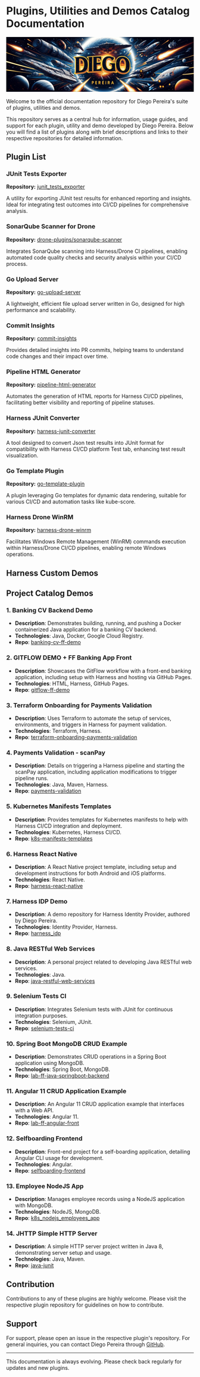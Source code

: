 # Plugins, Utilities and Demos Catalog Documentation

![Diego Pereira](diego-repo-banner.png "Diego Pereira")

Welcome to the official documentation repository for Diego Pereira's suite of plugins, utilities and demos. 

This repository serves as a central hub for information, usage guides, and support for each plugin, utility and demo developed by Diego Pereira. Below you will find a list of plugins along with brief descriptions and links to their respective repositories for detailed information.

## Plugin List

### JUnit Tests Exporter

**Repository:** [junit_tests_exporter](https://github.com/diegopereiraeng/junit_tests_exporter)

A utility for exporting JUnit test results for enhanced reporting and insights. Ideal for integrating test outcomes into CI/CD pipelines for comprehensive analysis.

### SonarQube Scanner for Drone

**Repository:** [drone-plugins/sonarqube-scanner](https://github.com/drone-plugins/sonarqube-scanner)

Integrates SonarQube scanning into Harness/Drone CI pipelines, enabling automated code quality checks and security analysis within your CI/CD process.

### Go Upload Server

**Repository:** [go-upload-server](https://github.com/diegopereiraeng/go-upload-server)

A lightweight, efficient file upload server written in Go, designed for high performance and scalability.

### Commit Insights

**Repository:** [commit-insights](https://github.com/diegopereiraeng/commit-insights)

Provides detailed insights into PR commits, helping teams to understand code changes and their impact over time.

### Pipeline HTML Generator

**Repository:** [pipeline-html-generator](https://github.com/diegopereiraeng/pipeline-html-generator)

Automates the generation of HTML reports for Harness CI/CD pipelines, facilitating better visibility and reporting of pipeline statuses.

### Harness JUnit Converter

**Repository:** [harness-junit-converter](https://github.com/diegopereiraeng/harness-junit-converter)

A tool designed to convert Json test results into JUnit format for compatibility with Harness CI/CD platform Test tab, enhancing test result visualization.

### Go Template Plugin

**Repository:** [go-template-plugin](https://github.com/diegopereiraeng/go-template-plugin)

A plugin leveraging Go templates for dynamic data rendering, suitable for various CI/CD and automation tasks like kube-score.

### Harness Drone WinRM

**Repository:** [harness-drone-winrm](https://github.com/diegopereiraeng/harness-drone-winrm)

Facilitates Windows Remote Management (WinRM) commands execution within Harness/Drone CI/CD pipelines, enabling remote Windows operations.


## Harness Custom Demos

## Project Catalog Demos

### 1. **Banking CV Backend Demo**
- **Description**: Demonstrates building, running, and pushing a Docker containerized Java application for a banking CV backend.
- **Technologies**: Java, Docker, Google Cloud Registry.
- **Repo**: [banking-cv-ff-demo](https://github.com/diegopereiraeng/banking-cv-ff-demo)

### 2. **GITFLOW DEMO + FF Banking App Front**
- **Description**: Showcases the GitFlow workflow with a front-end banking application, including setup with Harness and hosting via GitHub Pages.
- **Technologies**: HTML, Harness, GitHub Pages.
- **Repo**: [gitflow-ff-demo](https://github.com/diegopereiraeng/gitflow-ff-demo)

### 3. **Terraform Onboarding for Payments Validation**
- **Description**: Uses Terraform to automate the setup of services, environments, and triggers in Harness for payment validation.
- **Technologies**: Terraform, Harness.
- **Repo**: [terraform-onboarding-payments-validation](https://github.com/diegopereiraeng/terraform-onboarding-payments-validation)

### 4. **Payments Validation - scanPay**
- **Description**: Details on triggering a Harness pipeline and starting the scanPay application, including application modifications to trigger pipeline runs.
- **Technologies**: Java, Maven, Harness.
- **Repo**: [payments-validation](https://github.com/diegopereiraeng/payments-validation)

### 5. **Kubernetes Manifests Templates**
- **Description**: Provides templates for Kubernetes manifests to help with Harness CI/CD integration and deployment.
- **Technologies**: Kubernetes, Harness CI/CD.
- **Repo**: [k8s-manifests-templates](https://github.com/diegopereiraeng/k8s-manifests-templates)

### 6. **Harness React Native**
- **Description**: A React Native project template, including setup and development instructions for both Android and iOS platforms.
- **Technologies**: React Native.
- **Repo**: [harness-react-native](https://github.com/diegopereiraeng/harness-react-native)

### 7. **Harness IDP Demo**
- **Description**: A demo repository for Harness Identity Provider, authored by Diego Pereira.
- **Technologies**: Identity Provider, Harness.
- **Repo**: [harness_idp](https://github.com/diegopereiraeng/harness_idp)

### 8. **Java RESTful Web Services**
- **Description**: A personal project related to developing Java RESTful web services.
- **Technologies**: Java.
- **Repo**: [java-restful-web-services](https://github.com/diegopereiraeng/java-restful-web-services)

### 9. **Selenium Tests CI**
- **Description**: Integrates Selenium tests with JUnit for continuous integration purposes.
- **Technologies**: Selenium, JUnit.
- **Repo**: [selenium-tests-ci](https://github.com/diegopereiraeng/selenium-tests-ci)

### 10. **Spring Boot MongoDB CRUD Example**
- **Description**: Demonstrates CRUD operations in a Spring Boot application using MongoDB.
- **Technologies**: Spring Boot, MongoDB.
- **Repo**: [lab-ff-java-springboot-backend](https://github.com/diegopereiraeng/lab-ff-java-springboot-backend)

### 11. **Angular 11 CRUD Application Example**
- **Description**: An Angular 11 CRUD application example that interfaces with a Web API.
- **Technologies**: Angular 11.
- **Repo**: [lab-ff-angular-front](https://github.com/diegopereiraeng/lab-ff-angular-front)

### 12. **Selfboarding Frontend**
- **Description**: Front-end project for a self-boarding application, detailing Angular CLI usage for development.
- **Technologies**: Angular.
- **Repo**: [selfboarding-frontend](https://github.com/diegopereiraeng/selfboarding-frontend)

### 13. **Employee NodeJS App**
- **Description**: Manages employee records using a NodeJS application with MongoDB.
- **Technologies**: NodeJS, MongoDB.
- **Repo**: [k8s_nodejs_employees_app](https://github.com/diegopereiraeng/k8s_nodejs_employees_app)

### 14. **JHTTP Simple HTTP Server**
- **Description**: A simple HTTP server project written in Java 8, demonstrating server setup and usage.
- **Technologies**: Java, Maven.
- **Repo**: [java-junit](https://github.com/diegopereiraeng/java-junit)

## Contribution

Contributions to any of these plugins are highly welcome. Please visit the respective plugin repository for guidelines on how to contribute.

## Support

For support, please open an issue in the respective plugin's repository. For general inquiries, you can contact Diego Pereira through [GitHub](https://github.com/diegopereiraeng).

---

This documentation is always evolving. Please check back regularly for updates and new plugins.

